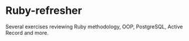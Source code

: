 # Ruby-refresher

Several exercises reviewing Ruby methodology, OOP, PostgreSQL, Active Record and more.
